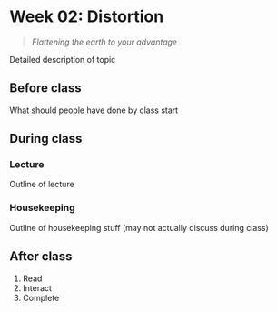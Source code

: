 # Week 02: Distortion

>*Flattening the earth to your advantage*

Detailed description of topic

## Before class

What should people have done by class start

## During class

### Lecture

Outline of lecture

### Housekeeping

Outline of housekeeping stuff (may not actually discuss during class)

## After class

1. Read
2. Interact
3. Complete